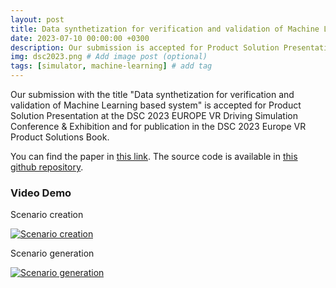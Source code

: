 ```yaml
---
layout: post
title: Data synthetization for verification and validation of Machine Learning based system
date: 2023-07-10 00:00:00 +0300
description: Our submission is accepted for Product Solution Presentation at the DSC 2023 EUROPE VR Driving Simulation Conference & Exhibition and for publication in the DSC 2023 Europe VR Product Solutions Book.
img: dsc2023.png # Add image post (optional)
tags: [simulator, machine-learning] # add tag
---
```


Our submission with the title "Data synthetization for verification and validation of Machine Learning based system" is accepted for Product Solution Presentation at the DSC 2023 EUROPE VR Driving Simulation Conference & Exhibition and for publication in the DSC 2023 Europe VR Product Solutions Book.


You can find the paper in [this link](/assets/pdf/DSC2023.pdf). The source code is available in [this github repository](https://github.com/ebadi/sim2ml).


### Video Demo

Scenario creation

[![Scenario creation](http://img.youtube.com/vi/2LRw7jGvWLU/0.jpg)](http://www.youtube.com/watch?v=2LRw7jGvWLU "Scenario creation")

Scenario generation

[![Scenario generation](http://img.youtube.com/vi/bLVjQXtlwP0/0.jpg)](http://www.youtube.com/watch?v=bLVjQXtlwP0 "Scenario generation")

